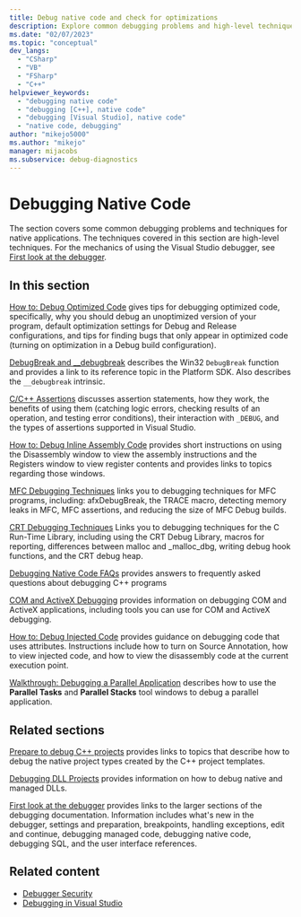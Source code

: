 ```yaml
---
title: Debug native code and check for optimizations
description: Explore common debugging problems and high-level techniques for native applications in Visual Studio, including optimizations, assertions, and assembly code.
ms.date: "02/07/2023"
ms.topic: "conceptual"
dev_langs:
  - "CSharp"
  - "VB"
  - "FSharp"
  - "C++"
helpviewer_keywords:
  - "debugging native code"
  - "debugging [C++], native code"
  - "debugging [Visual Studio], native code"
  - "native code, debugging"
author: "mikejo5000"
ms.author: "mikejo"
manager: mijacobs
ms.subservice: debug-diagnostics
---
```

# Debugging Native Code

The section covers some common debugging problems and techniques for native applications. The techniques covered in this section are high-level techniques. For the mechanics of using the Visual Studio debugger, see [First look at the debugger](../debugger/debugger-feature-tour.md).

## In this section

[How to: Debug Optimized Code](../debugger/how-to-debug-optimized-code.md) gives tips for debugging optimized code, specifically, why you should debug an unoptimized version of your program, default optimization settings for Debug and Release configurations, and tips for finding bugs that only appear in optimized code (turning on optimization in a Debug build configuration).

[DebugBreak and __debugbreak](../debugger/debugbreak-and-debugbreak.md) describes the Win32 `DebugBreak` function and provides a link to its reference topic in the Platform SDK. Also describes the `__debugbreak` intrinsic.

[C/C++ Assertions](../debugger/c-cpp-assertions.md) discusses assertion statements, how they work, the benefits of using them (catching logic errors, checking results of an operation, and testing error conditions), their interaction with `_DEBUG`, and the types of assertions supported in Visual Studio.

[How to: Debug Inline Assembly Code](../debugger/how-to-debug-inline-assembly-code.md) provides short instructions on using the Disassembly window to view the assembly instructions and the Registers window to view register contents and provides links to topics regarding those windows.

[MFC Debugging Techniques](../debugger/mfc-debugging-techniques.md) links you to debugging techniques for MFC programs, including: afxDebugBreak, the TRACE macro, detecting memory leaks in MFC, MFC assertions, and reducing the size of MFC Debug builds.

[CRT Debugging Techniques](/cpp/c-runtime-library/crt-debugging-techniques) Links you to debugging techniques for the C Run-Time Library, including using the CRT Debug Library, macros for reporting, differences between malloc and _malloc_dbg, writing debug hook functions, and the CRT debug heap.

[Debugging Native Code FAQs](../debugger/debugging-native-code-faqs.md) provides answers to frequently asked questions about debugging C++ programs

[COM and ActiveX Debugging](../debugger/com-and-activex-debugging.md) provides information on debugging COM and ActiveX applications, including tools you can use for COM and ActiveX debugging.

[How to: Debug Injected Code](/cpp/windows/attributes/cpp-attributes-com-net#debug-injected-code.md) provides guidance on debugging code that uses attributes. Instructions include how to turn on Source Annotation, how to view injected code, and how to view the disassembly code at the current execution point.

[Walkthrough: Debugging a Parallel Application](../debugger/walkthrough-debugging-a-parallel-application.md) describes how to use the **Parallel Tasks** and **Parallel Stacks** tool windows to debug a parallel application.

## Related sections

[Prepare to debug C++ projects](../debugger/debugging-preparation-visual-cpp-project-types.md) provides links to topics that describe how to debug the native project types created by the C++ project templates.

[Debugging DLL Projects](../debugger/debugging-dll-projects.md) provides information on how to debug native and managed DLLs.

[First look at the debugger](../debugger/debugger-feature-tour.md) provides links to the larger sections of the debugging documentation. Information includes what's new in the debugger, settings and preparation, breakpoints, handling exceptions, edit and continue, debugging managed code, debugging native code, debugging SQL, and the user interface references.

## Related content

- [Debugger Security](../debugger/debugger-security.md)
- [Debugging in Visual Studio](../debugger/index.yml)
